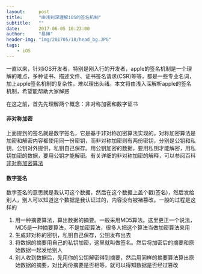 ```yaml
---
layout:     post
title:      "由浅到深理解iOS的签名机制"
subtitle:   ""
date:       2017-06-05 10:23:00
author:     "易博"
header-img: "img/201705/18/head_bg.JPG"
tags:
    - iOS
---
```


一直以来，针对iOS开发者，特别是刚入行的开发者，apple的签名机制是一个理解的难点，多种证书、描述文件、证书签名请求(CSR)等等，都是一些专业名词，加上apple签名机制的复杂性，难以理出头绪。本文将由浅入深解析apple的签名机制，希望能帮助大家解惑

在这之前，首先先理解两个概念：非对称加密和数字证书

#### 非对称加密

上面提到的签名就是数字签名，它是基于非对称加密算法实现的。对称加密算法是加密和解密内容都使用同一份密钥，而非对称加密则有两份密钥，分别是公钥和私钥，公钥对外提供，私钥自己保存。用公钥加密的数据，要用私钥才能解密，用私钥加密的数据，要用公钥才能解密。有关详细的非对称加密的解释，可以参阅百科[非对称加密算法](http://baike.baidu.com/link?url=WBJ7fFUpICd_QMGvgN5vRHgKqIdV-Qo06PNNjSRzBs83j87HrqBQocYO2FXFqAeD3RnpvxvbVeGtwv5JFt17aP2Cs5wwsNY8_Q62vocCFWTVn-ftsi2TI_W_1bjm-kqWiMttVFNC-NUUcO-JTq8Zz4uTvuE02m1UG4EK_5mpQH3)

#### 数字签名

数字签名的意思就是我认可这个数据，然后在这个数据上盖个戳(签名)，然后发给别人，别人可以知道这个数据是我认证过的，内容没有被褚篡改。一般的过程是这样的

  1. 用一种摘要算法，算出数据的摘要。一般采用MD5算法。这里更正一个说法，MD5是一种摘要算法，不是加密算法，很多人把这个算法当做加密算法来用
  2. 生成非对称的密钥，私钥自己保存，公钥发布出去
  3. 将数据的摘要用自己的私钥加密，这里就叫做签名。然后将加密后的摘要和原始数据一起发给别人
  4. 别人收到数据后，先用你的公钥解密得到摘要，然后用同样的摘要算法算出原始数据的摘要，对比两份摘要是否相等，就可以得知数据是否经过篡改
